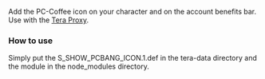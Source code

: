 Add the PC-Coffee icon on your character and on the account benefits bar.
Use with the [Tera Proxy](https://github.com/meishuu/tera-proxy).

### How to use
Simply put the S_SHOW_PCBANG_ICON.1.def in the tera-data directory and the module in the node_modules directory.